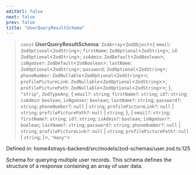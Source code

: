 ```yaml
---
editUrl: false
next: false
prev: false
title: "UserQueryResultSchema"
---
```


> `const` **UserQueryResultSchema**: `ZodArray`\<`ZodObject`\<\{ `email`: `ZodOptional`\<`ZodString`\>; `firstName`: `ZodOptional`\<`ZodString`\>; `id`: `ZodOptional`\<`ZodString`\>; `isAdmin`: `ZodDefault`\<`ZodBoolean`\>; `isNgoUser`: `ZodDefault`\<`ZodBoolean`\>; `lastName`: `ZodOptional`\<`ZodString`\>; `password`: `ZodOptional`\<`ZodString`\>; `phoneNumber`: `ZodNullable`\<`ZodOptional`\<`ZodString`\>\>; `profilePictureLink`: `ZodNullable`\<`ZodOptional`\<`ZodString`\>\>; `profilePicturePath`: `ZodNullable`\<`ZodOptional`\<`ZodString`\>\>; \}, `"strip"`, `ZodTypeAny`, \{ `email?`: `string`; `firstName?`: `string`; `id?`: `string`; `isAdmin`: `boolean`; `isNgoUser`: `boolean`; `lastName?`: `string`; `password?`: `string`; `phoneNumber?`: `null` \| `string`; `profilePictureLink?`: `null` \| `string`; `profilePicturePath?`: `null` \| `string`; \}, \{ `email?`: `string`; `firstName?`: `string`; `id?`: `string`; `isAdmin?`: `boolean`; `isNgoUser?`: `boolean`; `lastName?`: `string`; `password?`: `string`; `phoneNumber?`: `null` \| `string`; `profilePictureLink?`: `null` \| `string`; `profilePicturePath?`: `null` \| `string`; \}\>, `"many"`\>

Defined in: home4strays-backend/src/models/zod-schemas/user.zod.ts:125

Schema for querying multiple user records.
This schema defines the structure of a response containing an array of user data.
